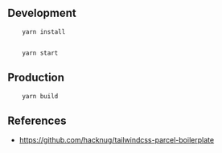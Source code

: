 



## Development

		yarn install


		yarn start


## Production

		yarn build


## References

* <https://github.com/hacknug/tailwindcss-parcel-boilerplate>
